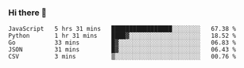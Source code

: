 ### Hi there 👋

<!--START_SECTION:waka-->
```text
JavaScript   5 hrs 31 mins   █████████████████░░░░░░░░   67.38 % 
Python       1 hr 31 mins    ████▓░░░░░░░░░░░░░░░░░░░░   18.52 % 
Go           33 mins         █▓░░░░░░░░░░░░░░░░░░░░░░░   06.83 % 
JSON         31 mins         █▓░░░░░░░░░░░░░░░░░░░░░░░   06.43 % 
CSV          3 mins          ▒░░░░░░░░░░░░░░░░░░░░░░░░   00.76 % 
```
<!--END_SECTION:waka-->

<!--
**Abingcbc/Abingcbc** is a ✨ _special_ ✨ repository because its `README.md` (this file) appears on your GitHub profile.

Here are some ideas to get you started:

- 🔭 I’m currently working on ...
- 🌱 I’m currently learning ...
- 👯 I’m looking to collaborate on ...
- 🤔 I’m looking for help with ...
- 💬 Ask me about ...
- 📫 How to reach me: ...
- 😄 Pronouns: ...
- ⚡ Fun fact: ...

![Top Langs](https://github-readme-stats.vercel.app/api/top-langs/?username=abingcbc&count_private=true)
![Abing's github stats](https://github-readme-stats.vercel.app/api?username=abingcbc&count_private=true&show_icons=true&theme=dark)

-->

